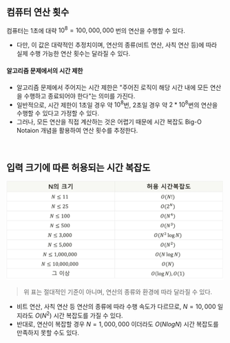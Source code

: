 ## 컴퓨터 연산 횟수

컴퓨터는 1초에 대략 $10^{8} = 100,000,000$ 번의 연산을 수행할 수 있다.

- 다만, 이 값은 대략적인 추정치이며, 연산의 종류(비트 연산, 사칙 연산 등)에 따라 실제 수행 가능한 연산 횟수는 달라질 수 있다.

#### 알고리즘 문제에서의 시간 제한

- 알고리즘 문제에서 주어지는 시간 제한은 "주어진 로직이 해당 시간 내에 모든 연산을 수행하고 종료되어야 한다"는 의미를 가진다.
- 일반적으로, 시간 제한이 1초일 경우 약 $10^{8}$번, 2초일 경우 약 $2 * 10^{8}$번의 연산을 수행할 수 있다고 가정할 수 있다.
- 그러나, 모든 연산을 직접 계산하는 것은 어렵기 때문에 시간 복잡도 Big-O Notaion 개념을 활용하여 연산 횟수를 추정한다.

<br />

## 입력 크기에 따른 허용되는 시간 복잡도

![입력 크기에 따른 허용되는 시간 복잡도](/assets/images/tips/etc/input_size.webp)

> 위 표는 절대적인 기준이 아니며, 연산의 종류와 환경에 따라 달라질 수 있다.

- 비트 연산, 사칙 연산 등 연산의 종류에 따라 수행 속도가 다르므로, $N = 10,000$ 일지라도 $O(N^{2})$ 시간 복잡도를 가질 수 있다.
- 반대로, 연산이 복잡할 경우 $N = 1,000,000$ 이더라도 $O(N log N)$ 시간 복잡도를 만족하지 못할 수도 있다.
